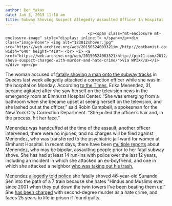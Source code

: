 ```yaml
---
author: Ben Yakas
date: Jan 3, 2013 11:18 am
title: Subway Shoving Suspect Allegedly Assaulted Officer In Hospital
---
```


	
										<p><span class="mt-enclosure mt-enclosure-image" style="display: inline;"> </span></p><div class="image-none"> <img alt="123012shover.jpg" src="https://web.archive.org/web/20150524003321im_/http://gothamist.com/attachments/byakas/123012shover.jpg" width="640" height="410"> <br> <i> <a href="https://web.archive.org/web/20150524003321/http://pix11.com/2012/12/29/subway-shove-suspect-charged-with-murder-and-hate-crime/">via WPIX</a></i></div> <p></p>

<p>The woman accused of <a href="https://web.archive.org/web/20150524003321/http://gothamist.com/tags/erikamenendez">fatally shoving a man onto the subway tracks</a> in Queens last week allegedly attacked a correction officer while she was in the hospital on Monday. According <a href="https://web.archive.org/web/20150524003321/http://cityroom.blogs.nytimes.com/2013/01/02/suspect-in-fatal-subway-push-accused-of-hitting-correction-officer/?partner=rss&amp;emc=rss">to the Times</a>, Erika Menendez, 31, became agitated after she saw herself on the television news in the emergency room at Elmhurst Hospital Center. &#x201C;She was emerging from a bathroom when she became upset at seeing herself on the television, and she lashed out at the officer,&#x201D; said Robin Campbell, a spokesman for the New York City Correction Department. &#x201C;She pulled the officer&#x2019;s hair and, in the process, hit her face.&#x201D;</p>

<p>Menendez was handcuffed at the time of the assault; another officer intervened, there were no injuries, and no charges will be filed against Menendez, who was transferred to the psychiatric jail ward for women at Elmhurst Hospital. In recent days, there have been <a href="https://web.archive.org/web/20150524003321/http://gothamist.com/2013/01/02/ex-boyfriend_says_subway_shoving_su.php">multiple reports</a> about Menendez, who may be bipolar, assaulting people prior to her fatal subway shove. She has had at least 14 run-ins with police over the last 12 years, including an incident in which she attacked an ex-boyfriend, and one in which she attacked a neighbor <a href="https://web.archive.org/web/20150524003321/http://gothamist.com/2012/12/31/subway_shoving_suspect_attacked_ret.php">who was taking out his trash.</a></p>

<p>Menendez <a href="https://web.archive.org/web/20150524003321/http://gothamist.com/2012/12/30/alleged_subway_shover_pushed_victim.php">allegedly told police</a> she fatally shoved 46-year-old Sunando Sen into the path of a 7 train because she hates &quot;Hindus and Muslims ever since 2001 when they put down the twin towers I&#x2019;ve been beating them up.&#x201D; She <a href="https://web.archive.org/web/20150524003321/http://gothamist.com/2012/12/29/cops_suspect_in_custody_for_fatally.php">has been charged</a> with second-degree murder as a hate crime, and faces 25 years to life in prison if found guilty.</p>					
										
									
				